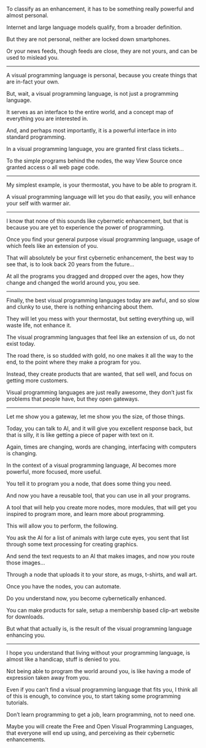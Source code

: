 To classify as an enhancement,
it has to be something really powerful and almost personal.

Internet and large language models qualify,
from a broader definition.

But they are not personal,
neither are locked down smartphones.

Or your news feeds, though feeds are close,
they are not yours, and can be used to mislead you.

---

A visual programming language is personal,
because you create things that are in-fact your own.

But, wait, a visual programming language,
is not just a programming language.

It serves as an interface to the entire world,
and a concept map of everything you are interested in.

And, and perhaps most importantly,
it is a powerful interface in into standard programming.

In a visual programming language,
you are granted first class tickets…

To the simple programs behind the nodes,
the way View Source once granted access o all web page code.

---

My simplest example, is your thermostat,
you have to be able to program it.

A visual programming language will let you do that easily,
you will enhance your self with warmer air.

---

I know that none of this sounds like cybernetic enhancement,
but that is because you are yet to experience the power of programming.

Once you find your general purpose visual programming language,
usage of which feels like an extension of you.

That will absolutely be your first cybernetic enhancement,
the best way to see that, is to look back 20 years from the future…

At all the programs you dragged and dropped over the ages,
how they change and changed the world around you, you see.

---

Finally, the best visual programming languages today are awful,
and so slow and clunky to use, there is nothing enhancing about them.

They will let you mess with your thermostat,
but setting everything up, will waste life, not enhance it.

The visual programming languages that feel like an extension of us,
do not exist today.

The road there, is so studded with gold, no one makes it all the way to the end,
to the point where they make a program for you.

Instead, they create products that are wanted, that sell well,
and focus on getting more customers.

Visual programming languages are just really awesome,
they don’t just fix problems that people have, but they open gateways.

---

Let me show you a gateway, let me show you the size,
of those things.

Today, you can talk to AI, and it will give you excellent response back,
but that is silly, it is like getting a piece of paper with text on it.

Again, times are changing, words are changing,
interfacing with computers is changing.

In the context of a visual programming language,
AI becomes more powerful, more focused, more useful.

You tell it to program you a node,
that does some thing you need.

And now you have a reusable tool,
that you can use in all your programs.

A tool that will help you create more nodes, more modules,
that will get you inspired to program more, and learn more about programming.

This will allow you to perform,
the following.

You ask the AI for a list of animals with large cute eyes,
you sent that list through some text processing for creating graphics.

And send the text requests to an AI that makes images,
and now you route those images…

Through a node that uploads it to your store,
as mugs, t-shirts, and wall art.

Once you have the nodes,
you can automate.

Do you understand now,
you become cybernetically enhanced.

You can make products for sale,
setup a membership based clip-art website for downloads.

But what that actually is,
is the result of the visual programming language enhancing you.

---

I hope you understand that living without your programming language,
is almost like a handicap, stuff is denied to you.

Not being able to program the world around you,
is like having a mode of expression taken away from you.

Even if you can’t find a visual programming language that fits you,
I think all of this is enough, to convince you, to start taking some programming tutorials.

Don’t learn programming to get a job,
learn programming, not to need one.

Maybe you will create the Free and Open Visual Programming Languages,
that everyone will end up using, and perceiving as their cybernetic enhancements.
